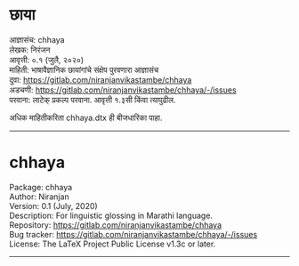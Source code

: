 # छाया

आज्ञासंच:    chhaya  
लेखक:       निरंजन  
आवृत्ती:      ०.१ (जुलै, २०२०)  
माहिती:    भाषावैज्ञानिक छायांगांचे संक्षेप पुरवणारा आज्ञासंच  
दुवा:      https://gitlab.com/niranjanvikastambe/chhaya  
अडचणी:     https://gitlab.com/niranjanvikastambe/chhaya/-/issues  
परवाना:      लाटेक् प्रकल्प परवाना. आवृत्ती १.३सी किंवा त्यापुढील.  

अधिक माहितीकरिता chhaya.dtx ही बीजधारिका पाहा.  

---
# chhaya


Package:      chhaya  
Author:       Niranjan  
Version:      0.1  (July, 2020)  
Description:  For linguistic glossing in Marathi language.  
Repository:   https://gitlab.com/niranjanvikastambe/chhaya  
Bug tracker:  https://gitlab.com/niranjanvikastambe/chhaya/-/issues  
License:      The LaTeX Project Public License v1.3c or later.  

---
